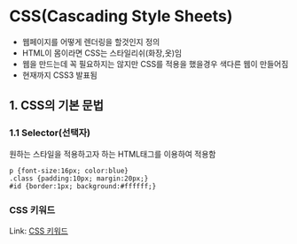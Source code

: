# CSS(Cascading Style Sheets)
- 웹페이지를 어떻게 렌더링을 할것인지 정의
- HTML이 몸이라면 CSS는 스타일리쉬(화장,옷)임
- 웹을 만드는데 꼭 필요하지는 않지만 CSS를 적용을 했을경우 색다른 웹이 만들어짐
- 현재까지 CSS3 발표됨

## 1. CSS의 기본 문법

### 1.1 Selector(선택자)
원하는 스타일을 적용하고자 하는 HTML태그를 이용하여 적용함

```
p {font-size:16px; color:blue}
.class {padding:10px; margin:20px;}
#id {border:1px; background:#ffffff;}
```

### CSS 키워드
Link: [CSS 키워드](https://developer.mozilla.org/ko/docs/Web/CSS/Reference)


###

